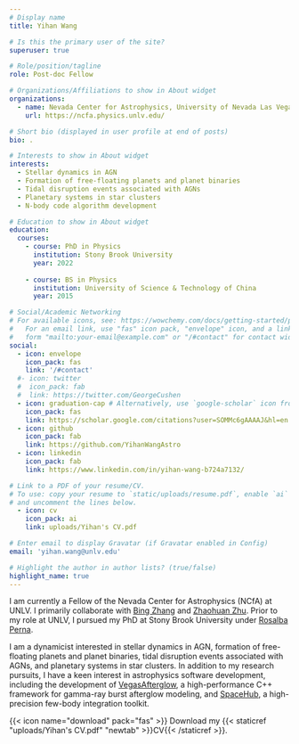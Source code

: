 ```yaml
---
# Display name
title: Yihan Wang

# Is this the primary user of the site?
superuser: true

# Role/position/tagline
role: Post-doc Fellow

# Organizations/Affiliations to show in About widget
organizations:
  - name: Nevada Center for Astrophysics, University of Nevada Las Vegas
    url: https://ncfa.physics.unlv.edu/

# Short bio (displayed in user profile at end of posts)
bio: .

# Interests to show in About widget
interests:
  - Stellar dynamics in AGN
  - Formation of free-floating planets and planet binaries
  - Tidal disruption events associated with AGNs
  - Planetary systems in star clusters
  - N-body code algorithm development

# Education to show in About widget
education:
  courses:
    - course: PhD in Physics
      institution: Stony Brook University
      year: 2022
   
    - course: BS in Physics
      institution: University of Science & Technology of China
      year: 2015

# Social/Academic Networking
# For available icons, see: https://wowchemy.com/docs/getting-started/page-builder/#icons
#   For an email link, use "fas" icon pack, "envelope" icon, and a link in the
#   form "mailto:your-email@example.com" or "/#contact" for contact widget.
social:
  - icon: envelope
    icon_pack: fas
    link: '/#contact'
  #- icon: twitter
  #  icon_pack: fab
  #  link: https://twitter.com/GeorgeCushen
  - icon: graduation-cap # Alternatively, use `google-scholar` icon from `ai` icon pack
    icon_pack: fas
    link: https://scholar.google.com/citations?user=SOMMc6gAAAAJ&hl=en
  - icon: github
    icon_pack: fab
    link: https://github.com/YihanWangAstro
  - icon: linkedin
    icon_pack: fab
    link: https://www.linkedin.com/in/yihan-wang-b724a7132/

# Link to a PDF of your resume/CV.
# To use: copy your resume to `static/uploads/resume.pdf`, enable `ai` icons in `params.toml`,
# and uncomment the lines below.
  - icon: cv
    icon_pack: ai
    link: uploads/Yihan's CV.pdf

# Enter email to display Gravatar (if Gravatar enabled in Config)
email: 'yihan.wang@unlv.edu'

# Highlight the author in author lists? (true/false)
highlight_name: true
---
```


I am currently a Fellow of the Nevada Center for Astrophysics (NCfA) at UNLV. I primarily collaborate with [Bing Zhang](https://www.physics.unlv.edu/~bzhang/) and [Zhaohuan Zhu](https://www.physics.unlv.edu/~zhzhu/Home.html). Prior to my role at UNLV, I pursued my PhD at Stony Brook University under [Rosalba Perna](https://www.astro.sunysb.edu/rosalba/).

I am a dynamicist interested in stellar dynamics in AGN, formation of free-floating planets and planet binaries, tidal disruption events associated with AGNs, and planetary systems in star clusters. In addition to my research pursuits, I have a keen interest in astrophysics software development, including the development of [VegasAfterglow](https://github.com/YihanWangAstro/VegasAfterglow), a high-performance C++ framework for gamma-ray burst afterglow modeling, and [SpaceHub](https://yihanwangastro.github.io/SpaceHubWeb/), a high-precision few-body integration toolkit.

{{< icon name="download" pack="fas" >}} Download my {{< staticref "uploads/Yihan's CV.pdf" "newtab" >}}CV{{< /staticref >}}.
